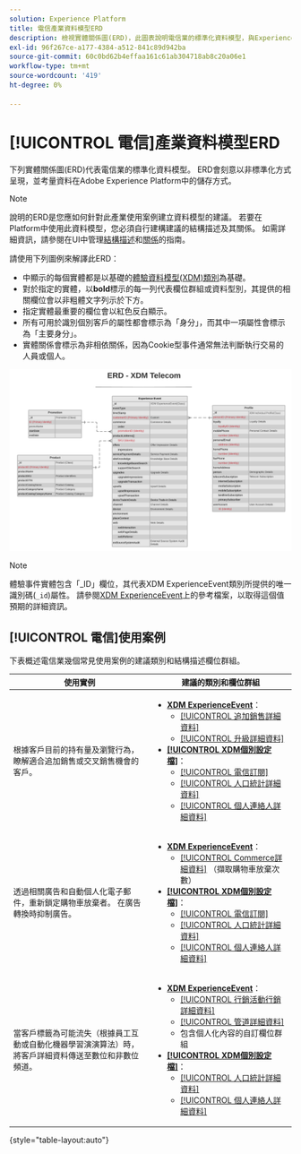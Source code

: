 ```yaml
---
solution: Experience Platform
title: 電信產業資料模型ERD
description: 檢視實體關係圖(ERD)，此圖表說明電信業的標準化資料模型，與Experience Data Model (XDM)相容，以便用於Adobe Experience Platform。
exl-id: 96f267ce-a177-4384-a512-841c89d942ba
source-git-commit: 60c0bd62b4effaa161c61ab304718ab8c20a06e1
workflow-type: tm+mt
source-wordcount: '419'
ht-degree: 0%

---
```


# [!UICONTROL 電信]產業資料模型ERD

下列實體關係圖(ERD)代表電信業的標準化資料模型。 ERD會刻意以非標準化方式呈現，並考量資料在Adobe Experience Platform中的儲存方式。

>[!NOTE]
>
>說明的ERD是您應如何針對此產業使用案例建立資料模型的建議。 若要在Platform中使用此資料模型，您必須自行建構建議的結構描述及其關係。 如需詳細資訊，請參閱在UI中管理[結構描述](../../ui/resources/schemas.md)和[關係](../../tutorials/relationship-ui.md)的指南。

請使用下列圖例來解譯此ERD：

* 中顯示的每個實體都是以基礎的[體驗資料模型(XDM)類別](../composition.md#class)為基礎。
* 對於指定的實體，以&#x200B;**bold**&#x200B;標示的每一列代表欄位群組或資料型別，其提供的相關欄位會以非粗體文字列示於下方。
* 指定實體最重要的欄位會以紅色反白顯示。
* 所有可用於識別個別客戶的屬性都會標示為「身分」，而其中一項屬性會標示為「主要身分」。
* 實體關係會標示為非相依關係，因為Cookie型事件通常無法判斷執行交易的人員或個人。


![](../../images/industries/telecom.png)

>[!NOTE]
>
>體驗事件實體包含「_ID」欄位，其代表XDM ExperienceEvent類別所提供的唯一識別碼(`_id`)屬性。 請參閱[XDM ExperienceEvent](../../classes/experienceevent.md)上的參考檔案，以取得這個值預期的詳細資訊。

## [!UICONTROL 電信]使用案例

下表概述電信業幾個常見使用案例的建議類別和結構描述欄位群組。

| 使用實例 | 建議的類別和欄位群組 |
| --- | --- |
| 根據客戶目前的持有量及瀏覽行為，瞭解適合追加銷售或交叉銷售機會的客戶。 | <ul><li>**[XDM ExperienceEvent](../../classes/experienceevent.md)**：<ul><li>[[!UICONTROL 追加銷售詳細資料]](../../field-groups/event/upsell-details.md)</li><li>[[!UICONTROL 升級詳細資料]](../../field-groups/event/upgrade-details.md)</li></ul></li><li>**[[!UICONTROL XDM個別設定檔]](../../classes/individual-profile.md)**：<ul><li>[[!UICONTROL 電信訂閱]](../../field-groups/profile/telecom-subscription.md)</li><li>[[!UICONTROL 人口統計詳細資料]](../../field-groups/profile/demographic-details.md)</li><li>[[!UICONTROL 個人連絡人詳細資料]](../../field-groups/profile/personal-contact-details.md)</li></ul></li></ul> |
| 透過相關廣告和自動個人化電子郵件，重新鎖定購物車放棄者。 在廣告轉換時抑制廣告。 | <ul><li>**[XDM ExperienceEvent](../../classes/experienceevent.md)**：<ul><li>[[!UICONTROL Commerce詳細資料]](../../field-groups/event/upsell-details.md) （擷取購物車放棄次數）</li></ul></li><li>**[[!UICONTROL XDM個別設定檔]](../../classes/individual-profile.md)**：<ul><li>[[!UICONTROL 電信訂閱]](../../field-groups/profile/telecom-subscription.md)</li><li>[[!UICONTROL 人口統計詳細資料]](../../field-groups/profile/demographic-details.md)</li><li>[[!UICONTROL 個人連絡人詳細資料]](../../field-groups/profile/personal-contact-details.md)</li></ul></li></ul> |
| 當客戶標籤為可能流失（根據員工互動或自動化機器學習演演算法）時，將客戶詳細資料傳送至數位和非數位頻道。 | <ul><li>**[XDM ExperienceEvent](../../classes/experienceevent.md)**：<ul><li>[[!UICONTROL 行銷活動行銷詳細資料]](../../field-groups/event/campaign-marketing-details.md)</li><li>[[!UICONTROL 管道詳細資料]](../../field-groups/event/channel-details.md)</li><li>包含個人化內容的自訂欄位群組</li></ul></li><li>**[[!UICONTROL XDM個別設定檔]](../../classes/individual-profile.md)**：<ul><li>[[!UICONTROL 人口統計詳細資料]](../../field-groups/profile/demographic-details.md)</li><li>[[!UICONTROL 個人連絡人詳細資料]](../../field-groups/profile/personal-contact-details.md)</li></ul></li></ul> |

{style="table-layout:auto"}
